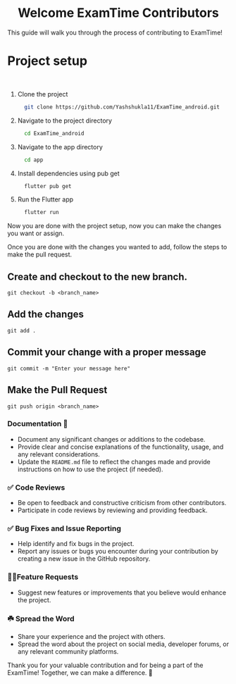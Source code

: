 <h1 style="text-align: center;">Welcome ExamTime Contributors </h1>

This guide will walk you through the process of contributing to ExamTime!

# Project setup

<br>

1. Clone the project

    ```bash
      git clone https://github.com/Yashshukla11/ExamTime_android.git
    ```

2. Navigate to the project directory

    ```bash
      cd ExamTime_android
    ```
3. Navigate to the app directory

    ```bash
      cd app
    ```

4. Install dependencies using pub get

    ```bash
      flutter pub get
    ```
5. Run the Flutter app
    ```bash
      flutter run
    ```

Now you are done with the project setup, now you can make the changes you want or assign.

Once you are done with the changes you wanted to add, follow the steps to make the pull request.

## Create and checkout to the new branch.

`git checkout -b <branch_name>`

## Add the changes

`git add .`

## Commit your change with a proper message

`git commit -m "Enter your message here"`

## Make the Pull Request

`git push origin <branch_name>`

### Documentation 📑

- Document any significant changes or additions to the codebase.
- Provide clear and concise explanations of the functionality, usage, and any relevant
  considerations.
- Update the `README.md` file to reflect the changes made and provide instructions on how to use the
  project (if needed).

### ✅ Code Reviews

- Be open to feedback and constructive criticism from other contributors.
- Participate in code reviews by reviewing and providing feedback.

### ✅ Bug Fixes and Issue Reporting

- Help identify and fix bugs in the project.
- Report any issues or bugs you encounter during your contribution by creating a new issue in the
  GitHub repository.

### 🚀🚀Feature Requests

- Suggest new features or improvements that you believe would enhance the project.

### ☘️ Spread the Word

- Share your experience and the project with others.
- Spread the word about the project on social media, developer forums, or any relevant community
  platforms.

Thank you for your valuable contribution and for being a part of the ExamTime! Together, we can make
a difference. 🚀
